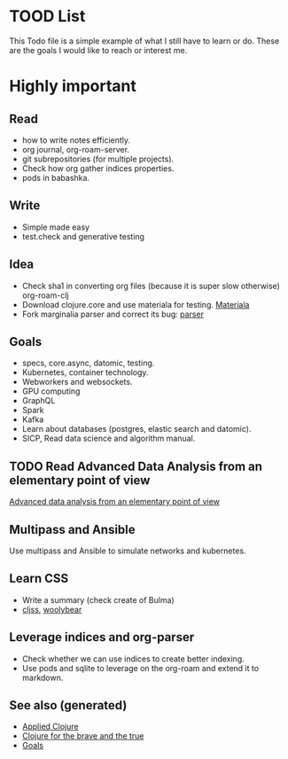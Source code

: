 # TOOD List

This Todo file is a simple example of what I still have to learn or do.
These are the goals I would like to reach or interest me.

# Highly important

## Read

  - how to write notes efficiently.
  - org journal, org-roam-server.
  - git subrepositories (for multiple projects).
  - Check how org gather indices properties.
  - pods in babashka.

## Write

  - Simple made easy
  - test.check and generative testing

## Idea

  - Check sha1 in converting org files (because it is super slow
    otherwise) org-roam-clj
  - Download clojure.core and use materiala for testing.
    [Materiala](./cards/20200503165952-materiala.md)
  - Fork marginalia parser and correct its bug:
    [parser](https://github.com/gdeer81/marginalia/blob/master/src/marginalia/parser.clj)

## Goals

  - specs, core.async, datomic, testing.
  - Kubernetes, container technology.
  - Webworkers and websockets.
  - GPU computing
  - GraphQL
  - Spark
  - Kafka
  - Learn about databases (postgres, elastic search and datomic).
  - SICP, Read data science and algorithm manual.

## <span class="todo TODO">TODO</span> Read Advanced Data Analysis from an elementary point of view

[Advanced data analysis from an elementary point of
view](http://www.stat.cmu.edu/~cshalizi/ADAfaEPoV/)

## Multipass and Ansible

Use multipass and Ansible to simulate networks and kubernetes.

## Learn CSS

  - Write a summary (check create of Bulma)
  - [cljss](https://github.com/clj-commons/cljss),
    [woolybear](https://github.com/manutter51/woolybear)

## Leverage indices and org-parser

  - Check whether we can use indices to create better indexing.
  - Use pods and sqlite to leverage on the org-roam and extend it to
    markdown.

## See also (generated)

  - [Applied Clojure](./cards/20200430155637-applied_clojure.md)
  - [Clojure for the brave and the
    true](./cards/20200430160432-clojure_for_the_brave_and_the_true.md)
  - [Goals](./cards/20200501163355-goals.md)
